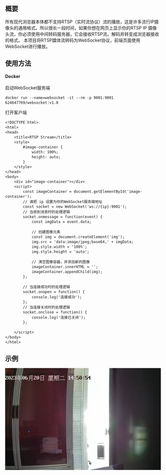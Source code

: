 概要
---
所有现代浏览器本体都不支持RTSP（实时流协议）流的播放，这是许多流行IP摄像头的通用格式。所以很长一段时间，如果你想在网页上显示你的RTSP IP 摄像头流，你必须使用中间转码服务器，它会接收RTSP流，解码并转变成浏览器接收的格式。
本项目将RTSP媒体流转码为WebSocket协议，前端页面使用WebSocket进行播放。
## 使用方法
#### Docker
启动WebSocket服务端
```
docker run --name=websocket -it --rm -p 9001:9001 624647769/websocket:v1.0
```
打开客户端
```angular2html
<!DOCTYPE html>
<html>
<head>
    <title>RTSP Stream</title>
    <style>
        #image-container {
            width: 100%;
            height: auto;
        }
    </style>
</head>
<body>
    <div id="image-container"></div>
    <script>
        const imageContainer = document.getElementById('image-container');
        // 请把 ip 设置为你的WebSocket服务端地址
        const socket = new WebSocket('ws://{ip}:9001');
        // 当收到消息时的处理逻辑
        socket.onmessage = function(event) {
            const imgData = event.data;

            // 创建图像元素
            const img = document.createElement('img');
            img.src = 'data:image/jpeg;base64,' + imgData;
            img.style.width = '100%';
            img.style.height = 'auto';

            // 清空图像容器，并添加新的图像
            imageContainer.innerHTML = '';
            imageContainer.appendChild(img);
        };

        // 当连接成功时的处理逻辑
        socket.onopen = function() {
            console.log('连接成功');
        };
        // 当连接关闭时的处理逻辑
        socket.onclose = function() {
            console.log('连接已关闭');
        };
		
    </script>
</body>
</html>
```
## 示例
![图片1](images/1.png)
